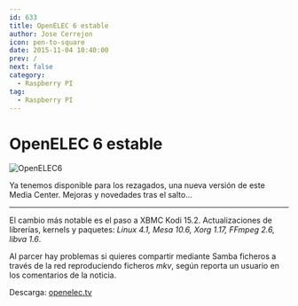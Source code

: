 ```yaml
---
id: 633
title: OpenELEC 6 estable
author: Jose Cerrejon
icon: pen-to-square
date: 2015-11-04 10:40:00
prev: /
next: false
category:
  - Raspberry PI
tag:
  - Raspberry PI
---
```


# OpenELEC 6 estable

![OpenELEC6](/images/2015/11/openelec6.png)

Ya tenemos disponible para los rezagados, una nueva versión de este Media Center. Mejoras y novedades tras el salto...

- - -
El cambio más notable es el paso a XBMC Kodi 15.2. Actualizaciones de librerías, kernels y paquetes: *Linux 4.1, Mesa 10.6, Xorg 1.17, FFmpeg 2.6, libva 1.6*.

Al parcer hay problemas si quieres compartir mediante Samba ficheros a través de la red reproduciendo ficheros *mkv*, según reporta un usuario en los comentarios de la noticia. 

Descarga: [openelec.tv](http://openelec.tv/get-openelec)